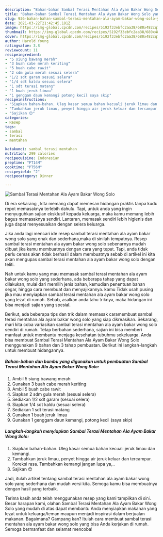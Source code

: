 ```yaml
---
description: "Bahan-bahan Sambal Terasi Mentahan Ala Ayam Bakar Wong Solo yang lezat dan Mudah Dibuat"
title: "Bahan-bahan Sambal Terasi Mentahan Ala Ayam Bakar Wong Solo yang lezat dan Mudah Dibuat"
slug: 936-bahan-bahan-sambal-terasi-mentahan-ala-ayam-bakar-wong-solo-yang-lezat-dan-mudah-dibuat
date: 2021-03-22T21:42:45.181Z
image: https://img-global.cpcdn.com/recipes/5192f33ebfc2aa38/680x482cq70/sambal-terasi-mentahan-ala-ayam-bakar-wong-solo-foto-resep-utama.jpg
thumbnail: https://img-global.cpcdn.com/recipes/5192f33ebfc2aa38/680x482cq70/sambal-terasi-mentahan-ala-ayam-bakar-wong-solo-foto-resep-utama.jpg
cover: https://img-global.cpcdn.com/recipes/5192f33ebfc2aa38/680x482cq70/sambal-terasi-mentahan-ala-ayam-bakar-wong-solo-foto-resep-utama.jpg
author: Harold Young
ratingvalue: 3.8
reviewcount: 11
recipeingredient:
- "5 siung bawang merah"
- "3 buah cabe merah keriting"
- "5 buah cabe rawit"
- "2 sdm gula merah sesuai selera"
- "1/2 sdt garam sesuai selera"
- "1/4 sdt kaldu sesuai selera"
- "1 sdt terasi matang"
- "1 buah jeruk limau"
- "1 genggam daun kemangi potong kecil saya skip"
recipeinstructions:
- "Siapkan bahan-bahan. Uleg kasar semua bahan kecuali jeruk limau dan kemangi."
- "Tambahkan jeruk limau, penyet hingga air jeruk keluar dan tercampur. Koreksi rasa. Tambahkan kemangi jangan lupa ya,.."
- "Sajikan 😊"
categories:
- Resep
tags:
- sambal
- terasi
- mentahan

katakunci: sambal terasi mentahan 
nutrition: 299 calories
recipecuisine: Indonesian
preptime: "PT14M"
cooktime: "PT56M"
recipeyield: "2"
recipecategory: Dinner

---
```



![Sambal Terasi Mentahan Ala Ayam Bakar Wong Solo](https://img-global.cpcdn.com/recipes/5192f33ebfc2aa38/680x482cq70/sambal-terasi-mentahan-ala-ayam-bakar-wong-solo-foto-resep-utama.jpg)

Di era  sekarang , kita memang dapat memesan hidangan praktis tanpa kudu repot memasaknya terlebih dahulu. Tapi, untuk anda yang ingin menyuguhkan sajian eksklusif kepada keluarga, maka kamu memang lebih bagus memasaknya sendiri. Lantaran, memasak sendiri lebih higienis dan juga dapat menyesuaikan dengan selera keluarga.

Jika anda lagi mencari ide resep sambal terasi mentahan ala ayam bakar wong solo yang enak dan sederhana,maka di sinilah tempatnya. Resep sambal terasi mentahan ala ayam bakar wong solo  sebenarnya mudah dibuat jika kamu membuatnya dengan cara yang tepat. Tapi, anda tidak perlu cemas akan tidak berhasil dalam membuatnya 
sebab di artikel ini kita akan mengupas sambal terasi mentahan ala ayam bakar wong solo dengan teliti.  



Nah untuk kamu yang mau memasak sambal terasi mentahan ala ayam bakar wong solo yang sederhana, ada beberapa tahap yang dapat dilakukan, mulai dari memilih jenis bahan, kemudian penentuan bahan segar, hingga cara membuat dan menyajikannya. kamu Tidak usah pusing jika mau menyiapkan sambal terasi mentahan ala ayam bakar wong solo yang lezat di rumah. Sebab, asalkan anda  tahu triknya, maka hidangan ini bisa menjadi sajian yang spesial.

Berikut, ada beberapa tips dan trik dalam memasak caramembuat sambal terasi mentahan ala ayam bakar wong solo yang siap dikreasikan. Sekarang, mari kita coba variasikan sambal terasi mentahan ala ayam bakar wong solo sendiri di rumah. Tetap berbahan sederhana, sajian ini bisa memberi manfaat untuk membantu menjaga kesehatan tubuhmu sekeluarga. Anda bisa membuat Sambal Terasi Mentahan Ala Ayam Bakar Wong Solo menggunakan 9 bahan dan 3 tahap pembuatan. Berikut ini langkah-langkah untuk membuat hidangannya.

<!--inarticleads1-->

##### Bahan-bahan dan bumbu yang digunakan untuk pembuatan Sambal Terasi Mentahan Ala Ayam Bakar Wong Solo:

1. Ambil 5 siung bawang merah
1. Gunakan 3 buah cabe merah keriting
1. Ambil 5 buah cabe rawit
1. Siapkan 2 sdm gula merah (sesuai selera)
1. Sediakan 1/2 sdt garam (sesuai selera)
1. Siapkan 1/4 sdt kaldu (sesuai selera)
1. Sediakan 1 sdt terasi matang
1. Gunakan 1 buah jeruk limau
1. Gunakan 1 genggam daun kemangi, potong kecil (saya skip)




<!--inarticleads2-->

##### Langkah-langkah menyiapkan Sambal Terasi Mentahan Ala Ayam Bakar Wong Solo:

1. Siapkan bahan-bahan. Uleg kasar semua bahan kecuali jeruk limau dan kemangi.
1. Tambahkan jeruk limau, penyet hingga air jeruk keluar dan tercampur. Koreksi rasa. Tambahkan kemangi jangan lupa ya,..
1. Sajikan 😊




Jadi, itulah artikel tentang  sambal terasi mentahan ala ayam bakar wong solo  yang sederhana dan mudah versi kita. Semoga kamu bisa membuatnya dengan hasil yang terbaik. 

Terima kasih anda telah menggunakan resep yang kami tampilkan di sini. Besar harapan kami, olahan  Sambal Terasi Mentahan Ala Ayam Bakar Wong Solo yang mudah di atas dapat membantu Anda menyiapkan makanan yang lezat untuk keluarga/teman maupun menjadi inspirasi dalam berjualan makanan. Bagaimana? Gampang kan? Itulah cara membuat sambal terasi mentahan ala ayam bakar wong solo yang bisa Anda kerjakan di rumah. Semoga bermanfaat dan selamat mencoba!

